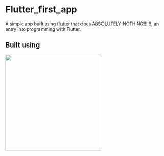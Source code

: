 # Flutter_first_app

A simple app built using flutter that does ABSOLUTELY NOTHING!!!!!!, an entry into programming with Flutter.



## Built using 

[<img src ="https://mobile-di.com/wp-content/uploads/2018/08/flutter-review.jpeg" width=300>](https://mobile-di.com/wp-content/uploads/2018/08/flutter-review.jpeg)